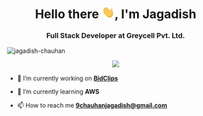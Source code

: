 <h1 align="center">Hello there <img src="https://github.com/jagadish-chauhan/jagadish-chauhan/blob/main/assets/wave.gif?raw=true" width="30px">, I'm Jagadish</h1>

<h3 align="center"/>Full Stack Developer at Greycell Pvt. Ltd.</h3>

<p align="left"> <img src="https://komarev.com/ghpvc/?username=jagadish-chauhan&label=Profile%20views&color=0e75b6&style=flat" alt="jagadish-chauhan" /> </p>

<div> <p align="center">
  <img alig src="https://github-profile-trophy.vercel.app/?username=jagadish-chauhan" />
</p> </div>


- 🔭 I’m currently working on **[BidClips](https://bidclips.com/)**

- 🌱 I’m currently learning **AWS**

- 📫 How to reach me **9chauhanjagadish@gmail.com**

